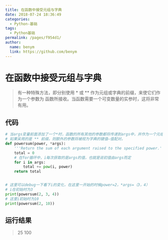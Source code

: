```yaml
---
title: 在函数中接受元组与字典
date: 2018-07-24 18:36:49
categories: 
  - Python-基础
tags: 
  - Python基础
permalink: /pages/f954d1/
author: 
  name: benym
  link: https://github.com/benym
---
```


# 在函数中接受元组与字典

> 有一种特殊方法，即分别使用 * 或 ** 作为元组或字典的前缀，来使它们作为一个参数为
> 函数所接收。当函数需要一个可变数量的实参时，这将非常有用。

## 代码

```python
# 当args变量前面添加了一个*时，函数的所有其他的参数都将传递到args中，并作为一个元组储存
# 如果采用的是 ** 前缀，则额外的参数将被视为字典的键值—值配对。
def powersum(power, *args):
    '''Return the sum of each argument raised to the specified power.'''
    total = 0
    # 在for循环中，i每次获取的是args的值，也就是说初值由args而定
    for i in args:
        total += pow(i, power)
    return total


# 这里可以debug一下看下i的变化，在这里一开始的时候power=2，*args=（3，4）
# i在初始时为3
print(powersum(2, 3, 4))
# 这里i初始时为10
print(powersum(2, 10))
```



## 运行结果

> 25
> 100
